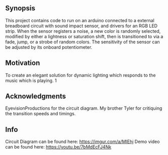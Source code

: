 ## Synopsis
This project contains code to run on an arduino connected to a external breadboard circuit with sound impact sensor, and drivers for an RGB LED strip. When the sensor registers a noise, a new color is randomly selected, modified by either a lightness or saturation shift, then is transitioned to via a fade, jump, or a strobe of random colors. The sensitivity of the sensor can be adjusted by its onboard potentiometer. 

## Motivation
To create an elegant solution for dynamic lighting which responds to the music which is playing. 1

## Acknowledgments
EyevisionProductions for the circuit diagram.
My brother Tyler for critiquing the transition speeds and timings. 

## Info
Circuit Diagram can be found here: https://imgur.com/a/MIEhj
Demo video can be found here: https://youtu.be/7bMdEcFJ4Nk

